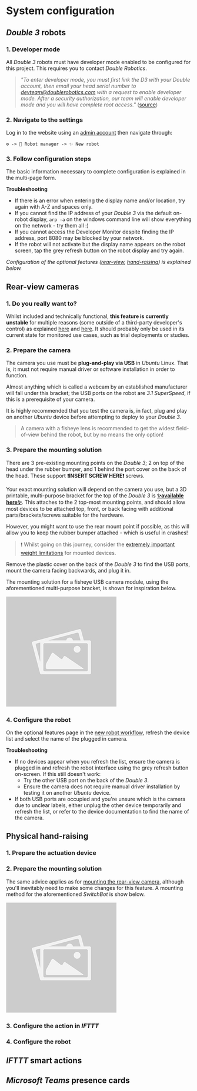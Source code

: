 # System configuration
## *Double 3* robots
### 1. Developer mode
All *Double 3* robots must have developer mode enabled to be configured for this project. This requires you to contact *Double Robotics*.

> *"To enter developer mode, you must first link the D3 with your Double account, then email your head serial number to devteam@doublerobotics.com with a request to enable developer mode. After a security authorization, our team will enable developer mode and you will have complete root access."* ([source](https://github.com/doublerobotics/d3-sdk/blob/master/docs/Developer%20Mode.md))

### 2. Navigate to the settings
Log in to the website using an [admin account]() then navigate through:
```
⚙️ -> 🤖 Robot manager -> ✨ New robot
```

### 3. Follow configuration steps
The basic information necessary to complete configuration is explained in the multi-page form.

**Troubleshooting**
- If there is an error when entering the display name and/or location, try again with A-Z and spaces only.
- If you cannot find the IP address of your *Double 3* via the default on-robot display, `arp -a` on the windows command line will show everything on the network - try them all :) 
- If you cannot access the Developer Monitor despite finding the IP address, port 8080 may be blocked by your network.
- If the robot will not activate but the display name appears on the robot screen, tap the grey refresh button on the robot display and try again.

*Configuration of the optional features ([rear-view](), [hand-raising]()) is explained below.*

## Rear-view cameras
### 1. Do you really want to?
Whilst included and technically functional, **this feature is currently unstable** for multiple reasons (some outside of a third-party developer's control) as explained [here]() and [here](). It should probably only be used in its current state for monitored use cases, such as trial deployments or studies.

### 2. Prepare the camera
The camera you use must be **plug-and-play via USB** in *Ubuntu* Linux. That is, it must not require manual driver or software installation in order to function.

Almost anything which is called a webcam by an established manufacturer will fall under this bracket; the USB ports on the robot are *3.1 SuperSpeed*, if this is a prerequisite of your camera.

It is highly recommended that you test the camera is, in fact, plug and play on another *Ubuntu* device before attempting to deploy to your *Double 3*.

> A camera with a fisheye lens is recommended to get the widest field-of-view behind the robot, but by no means the only option!

### 3. Prepare the mounting solution
There are 3 pre-existing mounting points on the *Double 3*; 2 on top of the head under the rubber bumper, and 1 behind the port cover on the back of the head. These support **❗INSERT SCREW HERE❗** screws.

Your exact mounting solution will depend on the camera you use, but a 3D printable, multi-purpose bracket for the top of the *Double 3* is [**✨available here✨**](). This attaches to the 2 top-most mounting points, and should allow most devices to be attached top, front, or back facing with additional parts/brackets/screws suitable for the hardware. 

However, you might want to use the rear mount point if possible, as this will allow you to keep the rubber bumper attached - which is useful in crashes!

>❗ Whilst going on this journey, consider the [extremely important weight limitations]() for mounted devices. 

Remove the plastic cover on the back of the *Double 3* to find the USB ports, mount the camera facing backwards, and plug it in.

The mounting solution for a fisheye USB camera module, using the aforementioned multi-purpose bracket, is shown for inspiration below.

![Placeholder image](img/placeholder.jpg)

### 4. Configure the robot
On the optional features page in the [new robot workflow](), refresh the device list and select the name of the plugged in camera. 

**Troubleshooting**
- If no devices appear when you refresh the list, ensure the camera is plugged in and refresh the robot interface using the grey refresh button on-screen. If this still doesn't work:
    - Try the other USB port on the back of the *Double 3*.
    - Ensure the camera does not require manual driver installation by testing it on another *Ubuntu* device.
- If both USB ports are occupied and you're unsure which is the camera due to unclear labels, either unplug the other device temporarily and refresh the list, or refer to the device documentation to find the name of the camera.

## Physical hand-raising
### 1. Prepare the actuation device
### 2. Prepare the mounting solution
The same advice applies as for [mounting the rear-view camera](), although you'll inevitably need to make some changes for this feature. A mounting method for the aforementioned *SwitchBot* is show below.

![Placeholder image](img/placeholder.jpg)

### 3. Configure the action in *IFTTT*
### 4. Configure the robot

## *IFTTT* smart actions
## *Microsoft Teams* presence cards